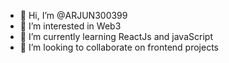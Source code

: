 - 👋 Hi, I’m @ARJUN300399
- 👀 I’m interested in Web3
- 🌱 I’m currently learning ReactJs and javaScript
- 💞️ I’m looking to collaborate on frontend projects

<!---
ARJUN300399/ARJUN300399 is a ✨ special ✨ repository because its `README.md` (this file) appears on your GitHub profile.
You can click the Preview link to take a look at your changes.
--->

